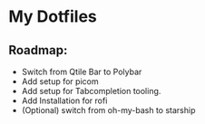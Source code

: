 # My Dotfiles

## Roadmap:
- Switch from Qtile Bar to Polybar
- Add setup for picom
- Add setup for Tabcompletion tooling.
- Add Installation for rofi
- (Optional) switch from oh-my-bash to starship

